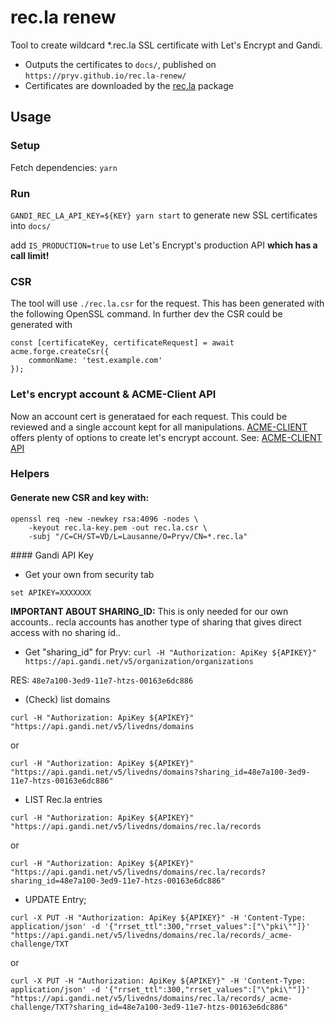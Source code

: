 # rec.la renew

Tool to create wildcard *.rec.la SSL certificate with Let's Encrypt and Gandi.

- Outputs the certificates to `docs/`, published on `https://pryv.github.io/rec.la-renew/`
- Certificates are downloaded by the [rec.la](https://github.com/pryv/rec.la) package


## Usage

### Setup

Fetch dependencies: `yarn`

### Run

`GANDI_REC_LA_API_KEY=${KEY} yarn start` to generate new SSL certificates into `docs/`

add `IS_PRODUCTION=true` to use Let's Encrypt's production API **which has a call limit!**

### CSR
The tool will use `./rec.la.csr` for the request. This has been generated with the following OpenSSL command.
In further dev the CSR could be generated with

```
const [certificateKey, certificateRequest] = await acme.forge.createCsr({
    commonName: 'test.example.com'
});
```

### Let's encrypt account & ACME-Client API

Now an account cert is generataed for each request. This could be reviewed and a single account kept for all manipulations. [ACME-CLIENT](https://github.com/publishlab/node-acme-client) offers plenty of options to create let's encrypt account. See: [ACME-CLIENT API](https://github.com/publishlab/node-acme-client/blob/master/docs/client.md)

### Helpers

#### Generate new CSR and key with:

```
openssl req -new -newkey rsa:4096 -nodes \
    -keyout rec.la-key.pem -out rec.la.csr \
    -subj "/C=CH/ST=VD/L=Lausanne/O=Pryv/CN=*.rec.la"
```

#### Gandi API Key
- Get your own from security tab

`set APIKEY=XXXXXXX`

**IMPORTANT ABOUT SHARING_ID:** This is only needed for our own accounts.. recla accounts has another type of sharing that gives direct access with no sharing id..

- Get "sharing_id" for Pryv:
`curl -H "Authorization: ApiKey ${APIKEY}" https://api.gandi.net/v5/organization/organizations`

RES: `48e7a100-3ed9-11e7-htzs-00163e6dc886`

- (Check) list domains

`curl -H "Authorization: ApiKey ${APIKEY}" "https://api.gandi.net/v5/livedns/domains`

or

`curl -H "Authorization: ApiKey ${APIKEY}" "https://api.gandi.net/v5/livedns/domains?sharing_id=48e7a100-3ed9-11e7-htzs-00163e6dc886"`


- LIST Rec.la entries

`curl -H "Authorization: ApiKey ${APIKEY}" "https://api.gandi.net/v5/livedns/domains/rec.la/records`

or

`curl -H "Authorization: ApiKey ${APIKEY}" "https://api.gandi.net/v5/livedns/domains/rec.la/records?sharing_id=48e7a100-3ed9-11e7-htzs-00163e6dc886"`

- UPDATE Entry;

`curl -X PUT -H "Authorization: ApiKey ${APIKEY}" -H 'Content-Type: application/json' -d '{"rrset_ttl":300,"rrset_values":["\"pki\""]}' "https://api.gandi.net/v5/livedns/domains/rec.la/records/_acme-challenge/TXT`

or

`curl -X PUT -H "Authorization: ApiKey ${APIKEY}" -H 'Content-Type: application/json' -d '{"rrset_ttl":300,"rrset_values":["\"pki\""]}' "https://api.gandi.net/v5/livedns/domains/rec.la/records/_acme-challenge/TXT?sharing_id=48e7a100-3ed9-11e7-htzs-00163e6dc886"`
